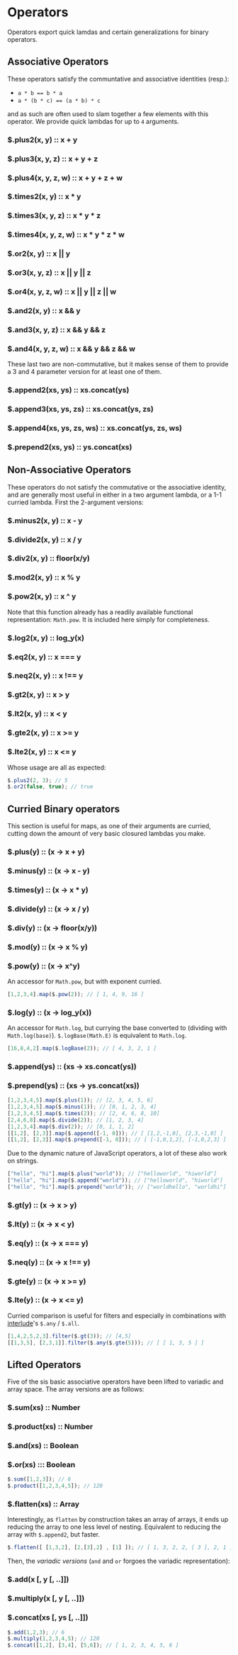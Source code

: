 # Operators
Operators export quick lamdas and certain generalizations for binary operators.

## Associative Operators
These operators satisfy the communtative and associative identities (resp.):

- `a * b == b * a`
- `a * (b * c) == (a * b) * c`

and as such are often used to slam together a few elements with this operator.
We provide quick lambdas for up to `4` arguments.

### $.plus2(x, y) :: x + y
### $.plus3(x, y, z) :: x + y + z
### $.plus4(x, y, z, w) :: x + y + z + w

### $.times2(x, y) :: x * y
### $.times3(x, y, z) :: x * y * z
### $.times4(x, y, z, w) :: x * y * z * w

### $.or2(x, y) :: x || y
### $.or3(x, y, z) :: x || y || z
### $.or4(x, y, z, w) :: x || y || z || w

### $.and2(x, y) :: x && y
### $.and3(x, y, z) :: x && y && z
### $.and4(x, y, z, w) :: x && y && z && w

These last two are non-commutative, but it makes sense of them to provide a 3 and 4
parameter version for at least one of them.
### $.append2(xs, ys) :: xs.concat(ys)
### $.append3(xs, ys, zs) :: xs.concat(ys, zs)
### $.append4(xs, ys, zs, ws) :: xs.concat(ys, zs, ws)

### $.prepend2(xs, ys) :: ys.concat(xs)

## Non-Associative Operators
These operators do not satisfy the commutative or the associative identity, and
are generally most useful in either in a two argument lambda, or a 1-1 curried
lambda. First the 2-argument versions:

### $.minus2(x, y) :: x - y
### $.divide2(x, y) :: x / y
### $.div2(x, y) :: floor(x/y)
### $.mod2(x, y) :: x % y
### $.pow2(x, y) :: x ^ y
Note that this function already has a readily available functional representation: `Math.pow`. It is included here simply for completeness.
### $.log2(x, y) :: log_y(x)
### $.eq2(x, y) :: x === y
### $.neq2(x, y) :: x !== y
### $.gt2(x, y) :: x > y
### $.lt2(x, y) :: x < y
### $.gte2(x, y) :: x >= y
### $.lte2(x, y) :: x <= y
Whose usage are all as expected:

````javascript
$.plus2(2, 3); // 5
$.or2(false, true); // true
````


## Curried Binary operators
This section is useful for maps, as one of their arguments are curried, cutting down the amount of very basic closured lambdas you make.

### $.plus(y) :: (x -> x + y)
### $.minus(y) :: (x -> x - y)
### $.times(y) :: (x -> x * y)
### $.divide(y) :: (x -> x / y)
### $.div(y) :: (x -> floor(x/y))
### $.mod(y) :: (x -> x % y)
### $.pow(y) :: (x -> x^y)
An accessor for `Math.pow`, but with exponent curried.

````javascript
[1,2,3,4].map($.pow(2)); // [ 1, 4, 9, 16 ]
````

### $.log(y) :: (x -> log_y(x))
An accessor for `Math.log`, but currying the base converted to
(dividing with `Math.log(base)`). `$.logBase(Math.E)` is equivalent to `Math.log`.

````javascript
[16,8,4,2].map($.logBase(2)); // [ 4, 3, 2, 1 ]
````

### $.append(ys) :: (xs -> xs.concat(ys))
### $.prepend(ys) :: (xs -> ys.concat(xs))



````javascript
[1,2,3,4,5].map($.plus(1)); // [2, 3, 4, 5, 6]
[1,2,3,4,5].map($.minus(1)); // [0, 1, 2, 3, 4]
[1,2,3,4,5].map($.times(2)); // [2, 4, 6, 8, 10]
[2,4,6,8].map($.divide(2)); // [1, 2, 3, 4]
[1,2,3,4].map($.div(2)); // [0, 1, 1, 2]
[[1,2], [2,3]].map($.append([-1, 0])); // [ [1,2,-1,0], [2,3,-1,0] ]
[[1,2], [2,3]].map($.prepend([-1, 0])); // [ [-1,0,1,2], [-1,0,2,3] ]
````

Due to the dynamic nature of JavaScript operators, a lot of these also work on
strings.

````javascript
["hello", "hi"].map($.plus("world")); // ["helloworld", "hiworld"]
["hello", "hi"].map($.append("world")); // ["helloworld", "hiworld"]
["hello", "hi"].map($.prepend("world")); // ["worldhello", "worldhi"]
````

### $.gt(y) :: (x -> x > y)
### $.lt(y) :: (x -> x < y)
### $.eq(y) :: (x -> x === y)
### $.neq(y) :: (x -> x !== y)
### $.gte(y) :: (x -> x >= y)
### $.lte(y) :: (x -> x <= y)

Curried comparison is useful for filters and especially in combinations with
[interlude](https://github.com/clux/interlude)'s `$.any` / `$.all`.

````javascript
[1,4,2,5,2,3].filter($.gt(3)); // [4,5]
[[1,3,5], [2,3,1]].filter($.any($.gte(5))); // [ [ 1, 3, 5 ] ]
````

## Lifted Operators
Five of the sis basic associative operators have been lifted to variadic and array space.
The array versions are as follows:

### $.sum(xs) :: Number
### $.product(xs) :: Number
### $.and(xs) :: Boolean
### $.or(xs) ::: Boolean
````javascript
$.sum([1,2,3]); // 6
$.product([1,2,3,4,5]); // 120
````

### $.flatten(xs) :: Array
Interestingly, as `flatten` by construction takes an array of arrays,
it ends up reducing the array to one less level of nesting.
Equivalent to reducing the array with `$.append2`, but faster.

````javascript
$.flatten([ [1,3,2], [2,[3],2] , [1] ]); // [ 1, 3, 2, 2, [ 3 ], 2, 1 ]
````


Then, the _variadic versions_ (`and` and `or` forgoes the variadic representation):
### $.add(x [, y [, ..]])
### $.multiply(x [, y [, ..]])
### $.concat(xs [, ys [, ..]])
````javascript
$.add(1,2,3); // 6
$.multiply(1,2,3,4,5); // 120
$.concat([1,2], [3,4], [5,6]); // [ 1, 2, 3, 4, 5, 6 ]
````
